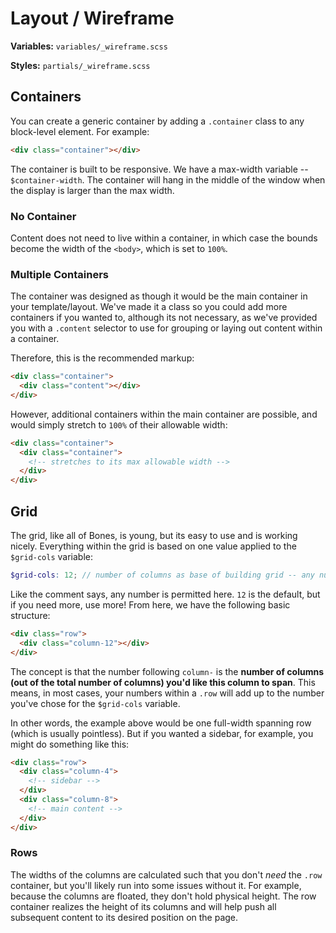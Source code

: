 # Layout / Wireframe

**Variables:** `variables/_wireframe.scss`

**Styles:** `partials/_wireframe.scss`

## Containers

You can create a generic container by adding a `.container` class to any block-level element. For example:

```html
<div class="container"></div>
```

The container is built to be responsive. We have a max-width variable -- `$container-width`. The container will hang in the middle of the window when the display is larger than the max width. 

### No Container

Content does not need to live within a container, in which case the bounds become the width of the `<body>`, which is set to `100%`.
  
### Multiple Containers

The container was designed as though it would be the main container in your template/layout. We've made it a class so you could add more containers if you wanted to, although its not necessary, as we've provided you with a `.content` selector to use for grouping or laying out content within a container.

Therefore, this is the recommended markup:

```html
<div class="container">
  <div class="content"></div>
</div>
```

However, additional containers within the main container are possible, and would simply stretch to `100%` of their allowable width:

```html
<div class="container">
  <div class="container">
    <!-- stretches to its max allowable width -->
  </div>
</div>
```

## Grid

The grid, like all of Bones, is young, but its easy to use and is working nicely. Everything within the grid is based on one value applied to the `$grid-cols` variable:

```scss
$grid-cols: 12; // number of columns as base of building grid -- any number is permitted
```

Like the comment says, any number is permitted here. `12` is the default, but if you need more, use more! From here, we have the following basic structure:

```html
<div class="row">
  <div class="column-12"></div>
</div>
```

The concept is that the number following `column-` is the **number of columns (out of the total number of columns) you'd like this column to span**. This means, in most cases, your numbers within a `.row` will add up to the number you've chose for the `$grid-cols` variable.

In other words, the example above would be one full-width spanning row (which is usually pointless). But if you wanted a sidebar, for example, you might do something like this:

```html
<div class="row">
  <div class="column-4">
    <!-- sidebar -->
  </div>
  <div class="column-8">
    <!-- main content -->
  </div>
</div>
```

### Rows

The widths of the columns are calculated such that you don't *need* the `.row` container, but you'll likely run into some issues without it. For example, because the columns are floated, they don't hold physical height. The row container realizes the height of its columns and will help push all subsequent content to its desired position on the page.


